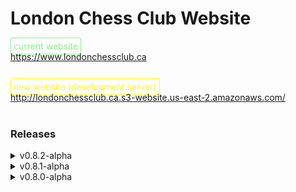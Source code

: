 # London Chess Club Website

<span style="color: lightgreen; border: 1px solid lightgreen; border-radius: 2px; padding: 4px;">current website</span><br />
https://www.londonchessclub.ca<br /><br />

<span style="color: yellow; border: 1px solid yellow; border-radius: 2px; padding: 4px;">new website (development server)</span><br />
http://londonchessclub.ca.s3-website.us-east-2.amazonaws.com/<br /><br />

<h3>Releases</h3>

<details>
<summary style="cursor: pointer">v0.8.2-alpha</summary>

**Released on September 22nd, 2022**

<h4 style="color: green">Features</h4>

- [Articles] Added 'date created' and 'date edited' information to article cards

- [Schedule] Improved date formatting in schedule component

- [Core] Centred admin control links displayed above the schedule, members, and article-grid components

- [Core] Sanitized any actions in NgRx DevTools that include sensitive information

<h4 style="color: orange">Refactor / Chores</h4>

- [Core] Cleaned up .gitignore file

- [Core] Updated README.md and app version

- [Articles] Removed any unused code from article-grid and article-form components and resized the cards that make up the article-grid

</details>

<details>
<summary style="cursor: pointer">v0.8.1-alpha</summary>

**Released on September 13th, 2022**

<h4 style="color: green">Features</h4>

- [Core] Implemented custom trackBy function to improve performance of ngFor directive's tracking algorithm

<h4 style="color: orange">Refactor / Chores</h4>

- [Core] Wrapped createEffect() callbacks with 'return' for easier debugging

<h4 style="color: red">Bug Fixes</h4>

- [Schedule] Corrected faulty date format conversions used in schedule component

</details>

<details>
<summary style="cursor: pointer">v0.8.0-alpha</summary>

**Released on September 8th, 2022**

<h4 style="color: green">Features</h4>

- [Core] Integrated an NgRx (redux-based) infrastructure for state management

- [Core] Integrated various backend solutions through AWS, including: DynamoDB for a NoSQL database, Cognito and IAM for user authentication and authorization, API Gateway and Lambda functions for HTTP request manipulation and routing, S3 for static hosting, CodeBuild for an automated CI/CD pipeline triggered directly by GitHub PR merges, and Route 53 and CloudFront for DNS record management, CDN services, and traffic management

- [Core] Implemented an assortment of basic UI/UX features, such as toast notifications, modals (pop-ups) for action confirmation, an alert bar at the top of the screen, and a loading spinner for when data is being fetched from the database

- [Nav] Implemented a standard nav bar to route to the various pages available, including an icon-only view on smaller devices, and a user account section to house any account-specific information and actions

- [Auth] Implemented user sign up, login, and change password flows, granting LCC committee members admin access to perform Create, Read, Update and Delete (CRUD) actions on any data which is regularly updated: currently members, articles, and scheduled events

- [Members] Implemented basic members table and paginator components, fully fitted with sorting and filtering algorithms

- [Articles] _(Work in progress)_ Implemented basic database CRUD functionality and a responsive grid layout for articles

- [Schedule] Implemented basic CRUD functionality and a responsive table layout for all club events stored in the database

- [About] Created a responsive grid layout to organize the most commonly sought information about the club

- [Photo Gallery] Created a responsive grid layout to house photos from club meetings and club-organized events, including the functionality to enlarge photos in an image overlay 'preview' mode

- [Home] Created a responsive grid layout to showcase only the most pertinent information from other pages (such as only the next 4 events from the schedule, and a more limited amount of photos from the photo gallery)

</details>
